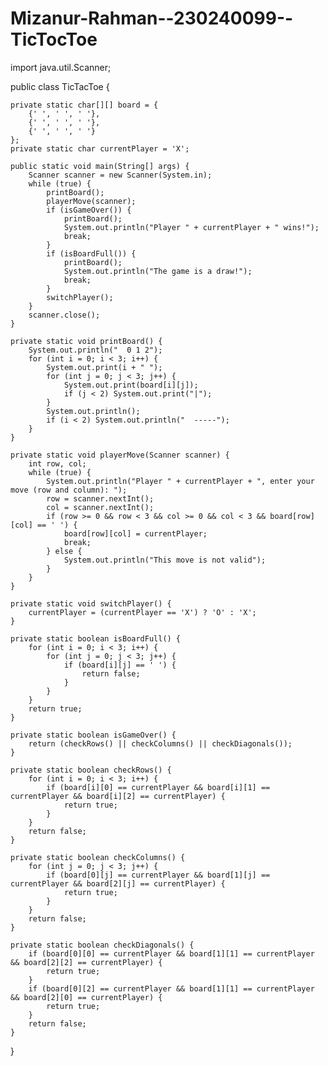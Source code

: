 # Mizanur-Rahman--230240099--TicTocToe



import java.util.Scanner;

public class TicTacToe {

    private static char[][] board = {
        {' ', ' ', ' '},
        {' ', ' ', ' '},
        {' ', ' ', ' '}
    };
    private static char currentPlayer = 'X';

    public static void main(String[] args) {
        Scanner scanner = new Scanner(System.in);
        while (true) {
            printBoard();
            playerMove(scanner);
            if (isGameOver()) {
                printBoard();
                System.out.println("Player " + currentPlayer + " wins!");
                break;
            }
            if (isBoardFull()) {
                printBoard();
                System.out.println("The game is a draw!");
                break;
            }
            switchPlayer();
        }
        scanner.close();
    }

    private static void printBoard() {
        System.out.println("  0 1 2");
        for (int i = 0; i < 3; i++) {
            System.out.print(i + " ");
            for (int j = 0; j < 3; j++) {
                System.out.print(board[i][j]);
                if (j < 2) System.out.print("|");
            }
            System.out.println();
            if (i < 2) System.out.println("  -----");
        }
    }

    private static void playerMove(Scanner scanner) {
        int row, col;
        while (true) {
            System.out.println("Player " + currentPlayer + ", enter your move (row and column): ");
            row = scanner.nextInt();
            col = scanner.nextInt();
            if (row >= 0 && row < 3 && col >= 0 && col < 3 && board[row][col] == ' ') {
                board[row][col] = currentPlayer;
                break;
            } else {
                System.out.println("This move is not valid");
            }
        }
    }

    private static void switchPlayer() {
        currentPlayer = (currentPlayer == 'X') ? 'O' : 'X';
    }

    private static boolean isBoardFull() {
        for (int i = 0; i < 3; i++) {
            for (int j = 0; j < 3; j++) {
                if (board[i][j] == ' ') {
                    return false;
                }
            }
        }
        return true;
    }

    private static boolean isGameOver() {
        return (checkRows() || checkColumns() || checkDiagonals());
    }

    private static boolean checkRows() {
        for (int i = 0; i < 3; i++) {
            if (board[i][0] == currentPlayer && board[i][1] == currentPlayer && board[i][2] == currentPlayer) {
                return true;
            }
        }
        return false;
    }

    private static boolean checkColumns() {
        for (int j = 0; j < 3; j++) {
            if (board[0][j] == currentPlayer && board[1][j] == currentPlayer && board[2][j] == currentPlayer) {
                return true;
            }
        }
        return false;
    }

    private static boolean checkDiagonals() {
        if (board[0][0] == currentPlayer && board[1][1] == currentPlayer && board[2][2] == currentPlayer) {
            return true;
        }
        if (board[0][2] == currentPlayer && board[1][1] == currentPlayer && board[2][0] == currentPlayer) {
            return true;
        }
        return false;
    }
}
